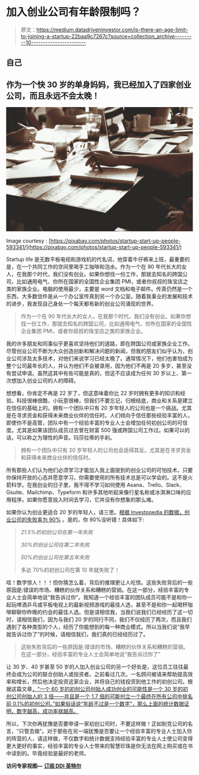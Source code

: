# 加入创业公司有年龄限制吗？

> 原文：<https://medium.datadriveninvestor.com/is-there-an-age-limit-to-joining-a-startup-22baa9c7267c?source=collection_archive---------10----------------------->

## 自己

## 作为一个快 30 岁的单身妈妈，我已经加入了四家创业公司，而且永远不会太晚！

![](img/38cf23ff011387a1801014ba26f44220.png)

Image courtesy : [https://pixabay.com/photos/startup-start-up-people-593341/](https://pixabay.com/photos/startup-start-up-people-593341/)

Startup life 是无数平板电视和游戏机的代名词，他穿着牛仔裤来上班，最重要的是，在一个共同工作的空间里喝手工咖啡和泡水。作为一个在 90 年代长大的女人，在我那个时代，我们没有创业。如果你想找一份工作，那就去知名的跨国公司，比如通用电气、你所在国家的全国性企业集团 PMI，或者你叔叔的珠宝店之类的家族企业。电脑的使用最少，主要是 word 文档和电子邮件。传真仍然是一个东西，大多数信件是从一个办公室传真到另一个办公室。随着我事业的发展和技术的进步，我发现自己身处一个每天都有新的创业公司涌现的世界。

> 作为一个在 90 年代长大的女人，在我那个时代，我们没有创业。如果你想找一份工作，那就去知名的跨国公司，比如通用电气、你所在国家的全国性企业集团 PMI，或者你叔叔的珠宝店之类的家族企业。

我的许多朋友和同事似乎更喜欢坚持他们的道路，即在跨国公司或家族企业工作。尽管创业公司不断为大众创造创新和解决问题的新闻，但我的朋友们似乎认为，创业公司涉及太多技术，对他们来说学习已经太晚了。通常情况下，他们也害怕成为整个公司最年长的人，并认为他们不会被录用，因为他们不再是 20 多岁，甚至没有尝试申请。虽然这其中有些可能是真的，但这不应该成为任何 30 岁以上、第一次想加入创业公司的人的障碍。

想想看，你肯定不再是 22 岁了，但这意味着你比 22 岁时拥有更多的知识和经验。科技很棒很酷，小玩意很棒，但我们不要忘记，归根结底，商业和关系是建立在信任的基础上的。拥有一个团队中只有 20 岁年轻人的公司也是一个挑战。尤其是在寻求资金和获得未来商业伙伴的信任时。人们倾向于信任那些经验丰富的人，即使你不是高管，团队中有一个经验丰富的专业人士会增加任何初创公司的可信度。尤其是如果该团队成员过去曾在财富 500 强或跨国公司工作过。如果可以的话，可以称之为理性的声音。玛莎拉蒂的手刹。

> 拥有一个团队中只有 20 岁年轻人的公司也会适得其反。尤其是在寻求资金和获得未来商业伙伴的信任时。

所有那些人们认为他们必须学习才能加入我上面提到的创业公司的可怕技术，只要你保持开放的心态并愿意学习，你需要使用的所有技术总是可以学会的。这不是火箭科学。在我创业的日子里，我不得不学习如何使用 Asana、Trello、Slack、Gsuite、Mailchimp、Typeform 和许多其他听起来像行星名称或冰淇淋口味的应用程序。如果你愿意投入时间去学习，它并没有你想象的那么难。

如果你认为创业更适合 20 岁的年轻人，请三思。[根据 Investopedia 的数据，创业公司的失败率为 90%](https://www.investopedia.com/articles/personal-finance/040915/how-many-startups-fail-and-why.asp#:~:text=The%20Small%20Business%20Administration%20%28SBA,70%25%20in%20their%2010th%20year.) 。是的，你 90%没听错！具体如下:

> *21.5%的初创公司在第一年失败*
> 
> *30%的创业公司在第二年失败*
> 
> *50%的创业公司在第五年失败*
> 
> 多达 70%的初创公司在第 10 年就失败了！

哇！数字惊人！！！但你猜怎么着，背后的推理更让人吃惊。这些失败背后的一些原因是:错误的市场、糟糕的伙伴关系和糟糕的营销。在这一部分，经验丰富的专业人士会简单地说“我告诉过你”。我知道一个经验丰富的团队成员可能不是和你一起玩啤酒乒乓或平板电视上的最新视频游戏的最佳人选，甚至不是和你一起喝杯咖啡聊聊你昨晚的约会的最佳人选。但是请相信我，当我们说我们已经经历了这一切时，请相信我们，因为与我们 20 岁的同行不同，我们不仅经历了两次，而且我们遇到了各种类型的个人，经历了你能想到的每一种商业模式。所以当我们说“我早就告诉过你了”的时候，请相信我们，我们真的已经经历过了。

> 这些失败背后的一些原因是:错误的市场、糟糕的伙伴关系和糟糕的营销。在这一部分，经验丰富的专业人士会简单地说“我告诉过你了”

让 30 岁、40 岁甚至 50 岁的人加入创业公司的另一个好处是，这位员工往往最终会成为公司的联合创始人或投资者。之前看过几次。一名顾问被请来帮助提高效率和增长，然后他决定投资这家企业，并将自己的钱投资到他工作的初创公司。根据这篇文章[，“一个 60 岁的初创公司创始人成功创业的可能性是一个 30 岁的初创公司创始人的 3 倍——并且是一个 1.7 倍的可能创立一个最终在所有公司中排名前 0.1%的初创公司。”如果俗话说“年龄不过是一个数字”，那么上面的统计数据证明，数字越高，成功率就越高。](https://www.inc.com/jeff-haden/a-study-of-27-million-startups-found-ideal-age-to-start-a-business-and-its-much-older-than-you-think.html)

所以，下次你再犹豫是否要申请一家初创公司时，不要这样做！正如耐克公司的名言，“只管去做”。对于那些在另一端犹豫是否要让一个经验丰富的专业人士加入你的阵营的人，请这样做，不仅数字和统计数据支持经验丰富的专业人士使公司变得更大更好的事实，经验丰富的专业人士带来的智慧珍珠是你无法在网上购买或在书中读到的。毕竟经验是最好的老师。

**访问专家视图—** [**订阅 DDI 英特尔**](https://datadriveninvestor.com/ddi-intel)